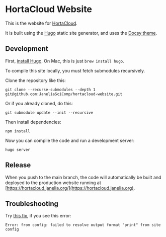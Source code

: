 # HortaCloud Website

This is the website for [HortaCloud](https://github.com/JaneliaSciComp/hortacloud).

It is built using the [Hugo](https://gohugo.io) static site generator, and uses the [Docsy theme](https://docsy.dev).

## Development

First, [install Hugo](https://gohugo.io/getting-started/installing). On Mac, this is just `brew install hugo`.

To compile this site locally, you must fetch submodules recursively.

Clone the repository like this:

    git clone --recurse-submodules --depth 1 git@github.com:JaneliaSciComp/hortacloud-website.git

Or if you already cloned, do this:

    git submodule update --init --recursive

Then install dependencies:

    npm install

Now you can compile the code and run a development server:

    hugo server

## Release

When you push to the main branch, the code will automatically be built and deployed to the production website running at [https://hortacloud.janelia.org/](https://hortacloud.janelia.org).

## Troubleshooting

Try [this fix](https://wowchemy.com/docs/hugo-tutorials/troubleshooting/#error-failed-to-resolve-output-format), if you see this error:

    Error: from config: failed to resolve output format "print" from site config

